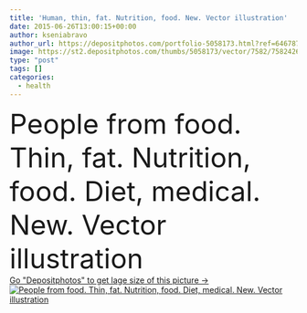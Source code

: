```yaml
---
title: 'Human, thin, fat. Nutrition, food. New. Vector illustration'
date: 2015-06-26T13:00:15+00:00
author: kseniabravo
author_url: https://depositphotos.com/portfolio-5058173.html?ref=64678756
image: https://st2.depositphotos.com/thumbs/5058173/vector/7582/75824269/api_thumb_450.jpg?forcejpeg=true
type: "post"
tags: []
categories: 
  - health
---
```

<div aling="center">
            <font size="60"> People from food.  Thin, fat. Nutrition, food. Diet, medical. New. Vector illustration</font>   
</div>
<div>
    <a href='https://depositphotos.com/75824269/stock-illustration-human-thin-fat-nutrition-food.html?ref=64678756' target=_blank > Go "Depositphotos" to get lage size of this picture ->
        <img href='https://depositphotos.com/75824269/stock-illustration-human-thin-fat-nutrition-food.html?ref=64678756' src='https://st2.depositphotos.com/5058173/7582/v/950/depositphotos_75824269-stock-illustration-human-thin-fat-nutrition-food.jpg?forcejpeg=true' alt='People from food.  Thin, fat. Nutrition, food. Diet, medical. New. Vector illustration' >
    </a>
</div>
